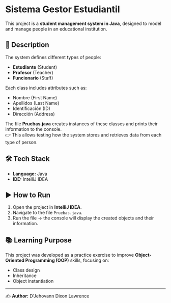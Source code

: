 # Sistema Gestor Estudiantil

This project is a **student management system in Java**, designed to model and manage people in an educational institution.

## 📌 Description
The system defines different types of people:
- **Estudiante** (Student)  
- **Profesor** (Teacher)  
- **Funcionario** (Staff)  

Each class includes attributes such as:
- Nombre (First Name)  
- Apellidos (Last Name)  
- Identificación (ID)  
- Dirección (Address)  

The file **Pruebas.java** creates instances of these classes and prints their information to the console.  
👉 This allows testing how the system stores and retrieves data from each type of person.  

## 🛠️ Tech Stack
- **Language:** Java  
- **IDE:** IntelliJ IDEA  

## ▶️ How to Run
1. Open the project in **IntelliJ IDEA**.  
2. Navigate to the file `Pruebas.java`.  
3. Run the file → the console will display the created objects and their information.  

## 📚 Learning Purpose
This project was developed as a practice exercise to improve **Object-Oriented Programming (OOP)** skills, focusing on:
- Class design  
- Inheritance  
- Object instantiation  

---

✍️ **Author:** D’Jehovann Dixon Lawrence  
